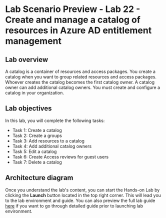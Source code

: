 # Lab Scenario Preview - Lab 22 - Create and manage a catalog of resources in Azure AD entitlement management

## Lab overview
A catalog is a container of resources and access packages. You create a catalog when you want to group related resources and access packages. Whoever creates the catalog becomes the first catalog owner. A catalog owner can add additional catalog owners. You must create and configure a catalog in your organization.

## Lab objectives
In this lab, you will complete the following tasks:

+ Task 1: Create a catalog
+ Task 2: Create a groups
+ Task 3: Add resources to a catalog
+ Task 4: Add additional catalog owners
+ Task 5: Edit a catalog
+ Task 6: Create Access reviews for guest users
+ Task 7: Delete a catalog

## Architecture diagram


Once you understand the lab's content, you can start the Hands-on Lab by clicking the **Launch** button located in the top right corner. This will lead you to the lab environment and guide. You can also preview the full lab guide [here](https://experience.cloudlabs.ai/#/labguidepreview/39250d70-0647-42ef-a0f7-b7dbf5d06694) if you want to go through detailed guide prior to launching lab environment.
